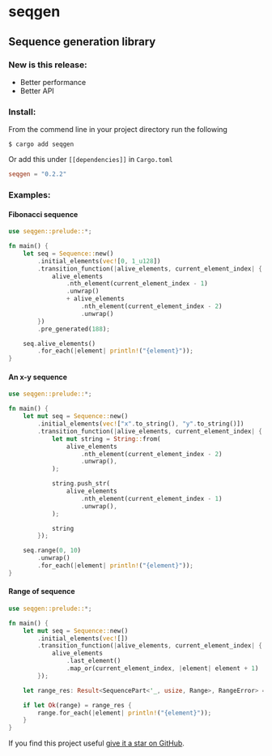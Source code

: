 # seqgen

## Sequence generation library

### New is this release:

- Better performance
- Better API

### Install:

From the commend line in your project directory run the following

```console
$ cargo add seqgen
```

Or add this under <code>[[dependencies]]</code> in <code>Cargo.toml</code>

```toml
seqgen = "0.2.2"
```

### Examples:

#### Fibonacci sequence

```rust
use seqgen::prelude::*;

fn main() {
    let seq = Sequence::new()
        .initial_elements(vec![0, 1_u128])
        .transition_function(|alive_elements, current_element_index| {
            alive_elements
                .nth_element(current_element_index - 1)
                .unwrap()
                + alive_elements
                    .nth_element(current_element_index - 2)
                    .unwrap()
        })
        .pre_generated(188);

    seq.alive_elements()
        .for_each(|element| println!("{element}"));
}
```

#### An x-y sequence

```rust
use seqgen::prelude::*;

fn main() {
    let mut seq = Sequence::new()
        .initial_elements(vec!["x".to_string(), "y".to_string()])
        .transition_function(|alive_elements, current_element_index| {
            let mut string = String::from(
                alive_elements
                    .nth_element(current_element_index - 2)
                    .unwrap(),
            );

            string.push_str(
                alive_elements
                    .nth_element(current_element_index - 1)
                    .unwrap(),
            );

            string
        });

    seq.range(0, 10)
        .unwrap()
        .for_each(|element| println!("{element}"));
}
```

#### Range of sequence

```rust
use seqgen::prelude::*;

fn main() {
    let mut seq = Sequence::new()
        .initial_elements(vec![])
        .transition_function(|alive_elements, current_element_index| {
            alive_elements
                .last_element()
                .map_or(current_element_index, |element| element + 1)
        });

    let range_res: Result<SequencePart<'_, usize, Range>, RangeError> = seq.range(0, 10);

    if let Ok(range) = range_res {
        range.for_each(|element| println!("{element}"));
    }
}
```

If you find this project useful [give it a star on GitHub](https://github.com/crazyrat13/seqgen).
